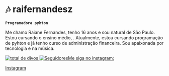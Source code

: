 

# 🎶 raifernandesz

**`Programadora pyhton`**

Me chamo Raiane Fernandes, tenho 16 anos e sou natural de São Paulo. Estou cursando o ensino médio, . Atualmente, estou cursando programação de pyhton e já tenho curso de administração financeira. Sou apaixonada por tecnologia e na música.

<p align="left">
</a> 
    <a href="https://github.com/raifernandesz?tab=repositories&sort=stargazers">
        <img 
            alt= "total de divos" 
            title=" total de divos GitHub" 
            src="https://custom-icon-badges.demolab.com/github/stars/raifernandesz?color=55960c&style=for-the-badge&labelColor=488207&logo=star&label=estrelas"
        />
    </a>
    <a href="https://github.com/raifernandesz?tab=followers">
        <img 
            alt="Seguidores" 
            title="Me siga no GitHub" 
            src="https://custom-icon-badges.demolab.com/github/followers/Larissakich?color=236ad3&labelColor=1155ba&style=for-the-badge&logo=github&label=Seguidores&logoColor=blue"

            
### Me siga no instagram:
[Instagram](https://www.instagram.com/raif_ernandes)






            
        
    
